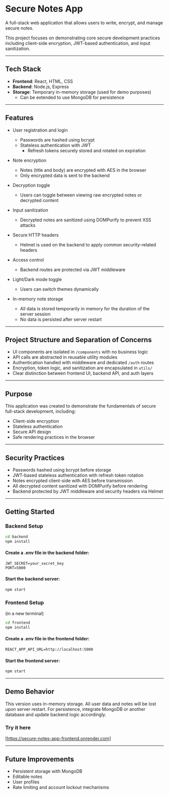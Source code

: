 # Secure Notes App

A full-stack web application that allows users to write, encrypt, and manage secure notes.

This project focuses on demonstrating core secure development practices including client-side encryption, JWT-based authentication, and input sanitization.

---

## Tech Stack

- **Frontend**: React, HTML, CSS
- **Backend**: Node.js, Express
- **Storage**: Temporary in-memory storage (used for demo purposes)
  - Can be extended to use MongoDB for persistence

---

## Features

- User registration and login
  - Passwords are hashed using bcrypt
  - Stateless authentication with JWT
    - Refresh tokens securely stored and rotated on expiration

- Note encryption
  - Notes (title and body) are encrypted with AES in the browser
  - Only encrypted data is sent to the backend

- Decryption toggle
  - Users can toggle between viewing raw encrypted notes or decrypted content

- Input sanitization
  - Decrypted notes are sanitized using DOMPurify to prevent XSS attacks

- Secure HTTP headers
  - Helmet is used on the backend to apply common security-related headers

- Access control
  - Backend routes are protected via JWT middleware

- Light/Dark mode toggle
  - Users can switch themes dynamically

- In-memory note storage
  - All data is stored temporarily in memory for the duration of the server session
  - No data is persisted after server restart

---

## Project Structure and Separation of Concerns

- UI components are isolated in `/components` with no business logic
- API calls are abstracted in reusable utility modules
- Authentication handled with middleware and dedicated `/auth` routes
- Encryption, token logic, and sanitization are encapsulated in `utils/`
- Clear distinction between frontend UI, backend API, and auth layers

---

## Purpose

This application was created to demonstrate the fundamentals of secure full-stack development, including:
- Client-side encryption
- Stateless authentication
- Secure API design
- Safe rendering practices in the browser

---

## Security Practices

- Passwords hashed using bcrypt before storage
- JWT-based stateless authentication with refresh token rotation
- Notes encrypted client-side with AES before transmission
- All decrypted content sanitized with DOMPurify before rendering
- Backend protected by JWT middleware and security headers via Helmet

---

## Getting Started

### Backend Setup

```bash
cd backend
npm install
```

#### Create a .env file in the backend folder:

```
JWT_SECRET=your_secret_key
PORT=5000
```

#### Start the backend server:

```bash
npm start
```

### Frontend Setup

(in a new terminal)
```bash
cd frontend
npm install
```

#### Create a .env file in the frontend folder:

```
REACT_APP_API_URL=http://localhost:5000
```

#### Start the frontend server:

```bash
npm start
```

---

## Demo Behavior

This version uses in-memory storage. All user data and notes will be lost upon server restart. For persistence, integrate MongoDB or another database and update backend logic accordingly.

### Try it here

[https://secure-notes-app-frontend.onrender.com]

---

## Future Improvements

- Persistent storage with MongoDB
- Editable notes
- User profiles
- Rate limiting and account lockout mechanisms

